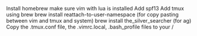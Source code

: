 Install homebrew
make sure vim with lua is installed
Add spf13
Add tmux using brew
brew install reattach-to-user-namespace (for copy pasting between vim and tmux
and system)
brew install the_silver_searcher (for ag)
Copy the .tmux.conf file, the .vimrc.local, .bash_profile files to your /
